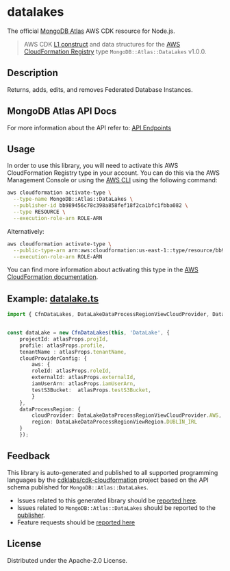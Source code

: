 # datalakes

The official [MongoDB Atlas](https://www.mongodb.com/) AWS CDK resource for Node.js.

> AWS CDK [L1 construct] and data structures for the [AWS CloudFormation Registry] type `MongoDB::Atlas::DataLakes` v1.0.0.

[L1 construct]: https://docs.aws.amazon.com/cdk/latest/guide/constructs.html
[AWS CloudFormation Registry]: https://docs.aws.amazon.com/AWSCloudFormation/latest/UserGuide/registry.html

## Description

Returns, adds, edits, and removes Federated Database Instances.

## MongoDB Atlas API Docs

For more information about the API refer to: [API Endpoints](https://www.mongodb.com/docs/atlas/reference/api-resources-spec/#tag/Data-Lake-Pipelines)

## Usage

In order to use this library, you will need to activate this AWS CloudFormation Registry type in your account. You can do this via the AWS Management Console or using the [AWS CLI](https://aws.amazon.com/cli/) using the following command:

```sh
aws cloudformation activate-type \
  --type-name MongoDB::Atlas::DataLakes \
  --publisher-id bb989456c78c398a858fef18f2ca1bfc1fbba082 \
  --type RESOURCE \
  --execution-role-arn ROLE-ARN
```

Alternatively:

```sh
aws cloudformation activate-type \
  --public-type-arn arn:aws:cloudformation:us-east-1::type/resource/bb989456c78c398a858fef18f2ca1bfc1fbba082/MongoDB-Atlas-DataLakes \
  --execution-role-arn ROLE-ARN
```

You can find more information about activating this type in the [AWS CloudFormation documentation](https://docs.aws.amazon.com/AWSCloudFormation/latest/UserGuide/registry-public.html).

## Example: [datalake.ts](../../../examples/l1-resources/datalake.ts)
```ts
import { CfnDataLakes, DataLakeDataProcessRegionViewCloudProvider, DataLakeDataProcessRegionViewRegion } from 'awscdk-resources-mongodbatlas';


const dataLake = new CfnDataLakes(this, 'DataLake', {
    projectId: atlasProps.projId,
    profile: atlasProps.profile,
    tenantName : atlasProps.tenantName,
    cloudProviderConfig: {
        aws: {
        roleId: atlasProps.roleId,
        externalId: atlasProps.externalId,
        iamUserArn: atlasProps.iamUserArn,
        testS3Bucket:  atlasProps.testS3Bucket,
        }
    },
    dataProcessRegion: {
        cloudProvider: DataLakeDataProcessRegionViewCloudProvider.AWS,
        region: DataLakeDataProcessRegionViewRegion.DUBLIN_IRL
    }
    });


```


## Feedback

This library is auto-generated and published to all supported programming languages by the [cdklabs/cdk-cloudformation] project based on the API schema published for `MongoDB::Atlas::DataLakes`.

* Issues related to this generated library should be [reported here](https://github.com/cdklabs/cdk-cloudformation/issues/new?title=Issue+with+%40cdk-cloudformation%2Fmongodb-atlas-datalakes+v1.0.0).
* Issues related to `MongoDB::Atlas::DataLakes` should be reported to the [publisher](https://github.com/mongodb/mongodbatlas-cloudformation-resources/issues).
* Feature requests should be [reported here](https://feedback.mongodb.com/forums/924145-atlas?category_id=392596)

[cdklabs/cdk-cloudformation]: https://github.com/cdklabs/cdk-cloudformation

## License

Distributed under the Apache-2.0 License.